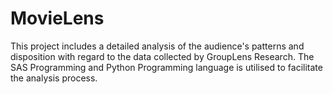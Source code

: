 # MovieLens

This project includes a detailed analysis of the audience's patterns and disposition with regard to the data collected by GroupLens Research. The SAS Programming and Python Programming language is utilised to facilitate the analysis process.
